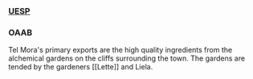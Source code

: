 ### [UESP](https://en.uesp.net/wiki/Morrowind:Tel_Mora)
### OAAB
Tel Mora's primary exports are the high quality ingredients from the alchemical gardens on the cliffs surrounding the town. The gardens are tended by the gardeners [[Lette]] and Liela.